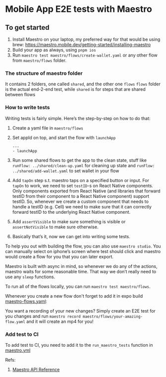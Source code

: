 # Mobile App E2E tests with Maestro

## To get started

1. Install Maestro on your laptop, my preferred way for that would be using brew: <https://maestro.mobile.dev/getting-started/installing-maestro>
2. Build your app as always, using `pnpm ios`
3. Run `maestro test maestro/flows/create-wallet.yaml` or any other flow from `maestro/flows` folder.

### The structure of maestro folder

It contains 2 folders, one called `shared`, and the other one `flows`
`flows` folder is the actual end-2-end test, while `shared` is for steps that are shared between flows

### How to write tests

Writing tests is fairly simple. Here’s the step-by-step on how to do that:

1. Create a yaml file in `maestro/flows`
2. Set appId on top, and start the flow with `launchApp`

   ``` appId: io.leather.mobilewallet
   ---
   - launchApp
   ```

3. Run some shared flows to get the app to the clean state, stuff like `runFlow: ../shared/clean-up.yaml` for cleaning up state and `runFlow: ../shared/add-wallet.yaml` to set wallet in your flow

4. Add `tapOn` step s.t. maestro taps on a specified button or input. For `tapOn` to work, we need to set `testID`-s on React Native components. Only components exported from React Native (and libraries that forward testID from their component to a React Native component) support testID. So, whenever we create a custom component that needs to handle a testID (e.g. Cell) we need to make sure that it can correctly forward testID to the underlying React Native component.
5. Add `assertVisible` to make sure something is visible or `assertNotVisible` to make sure otherwise.
6. Basically that’s it, now we can get into writing some tests.

To help you out with building the flow, you can also use `maestro studio`. You can manually select on iphone’s screen where test should click and maestro would create a flow for you that you can later export.

Maestro is built with async in mind, so whenever we do any of the actions, maestro waits for some reasonable time. That way we don’t really need to use any `sleep` functions.

To run all of the flows locally, you can run `maestro test maestro/flows`.

Whenever you create a new flow don't forget to add it in expo build [maestro-flows.yaml](../apps/mobile/.eas/functions/maestro-flows.yaml):

You want a recording of your new changes? Simply create an E2E test for you changes and run `maestro record maestro/flows/your-amazing-flow.yaml` and it will create an mp4 for you!

### Add test to CI

To add test to CI, you need to add it to the `run_maestro_tests` function in [maestro.yml](../apps/mobile/.eas/common/maestro.yml)

Refs:

1. [Maestro API Reference](https://maestro.mobile.dev/api-reference/commands)
